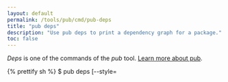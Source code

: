 ```yaml
---
layout: default
permalink: /tools/pub/cmd/pub-deps
title: "pub deps"
description: "Use pub deps to print a dependency graph for a package."
toc: false
---
```


_Deps_ is one of the commands of the _pub_ tool.
[Learn more about pub](/tools/pub).

{% prettify sh %}
$ pub deps [--style=<style>]
{% endprettify %}

This command prints the dependency graph for a package.
The graph includes both the
[immediate dependencies](/tools/pub/glossary#immediate-dependency)
that the package uses (as specified in the pubspec), as well as the
[transitive dependencies](/tools/pub/glossary#transitive-dependency)
pulled in by the immediate dependencies.

The dependency information is printed as a tree, a list, or a compact
list.

For example, the pubspec for the markdown_converter example specifies
the following dependencies:

{% prettify none %}
dependencies:
  barback: ^0.15.2
  markdown: ^0.7.2
{% endprettify %}

Here's an example of the `pub deps` output for markdown_converter:

{% comment %}
The <pre style...> is a workaround for prettify treating the
quotes like they start strings.
{% endcomment %}
<pre style="color:#222">
$ pub deps
markdown_converter 0.0.0
|-- barback 0.15.2+6
|   |-- collection 1.1.2
|   |-- path 1.3.6
|   |-- pool 1.1.0
|   |   '-- stack_trace...
|   |-- source_span 1.2.0
|   |   '-- path...
|   '-- stack_trace 1.4.2
|       '-- path...
'-- markdown 0.7.2
</pre>


## Options

For options that apply to all pub commands, see
[Global options](/tools/pub/cmd#global-options).

`--style=<style>` or `-s <style>`
: Optional. How the output should be displayed. The options are:
`compact`, `tree`, or `list`. The default is tree.

<aside class="alert alert-info" markdown="1">
*Problems?*
See [Troubleshooting Pub](/tools/pub/troubleshoot).
</aside>
